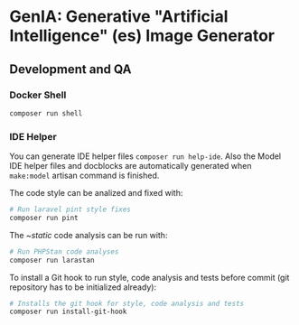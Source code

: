 # GenIA: Generative "Artificial Intelligence" (es) Image Generator

## Development and QA

### Docker Shell

```sh
composer run shell
```

### IDE Helper

You can generate IDE helper files `composer run help-ide`. Also the Model IDE helper files and docblocks are automatically generated when `make:model` artisan command is finished.

The code style can be analized and fixed with:
```sh
# Run laravel pint style fixes
composer run pint
```

The _~static_ code analysis can be run with:
```sh
# Run PHPStan code analyses
composer run larastan
```

To install a Git hook to run style, code analysis and tests before commit (git repository has to be initialized already):

```sh
# Installs the git hook for style, code analysis and tests
composer run install-git-hook
```